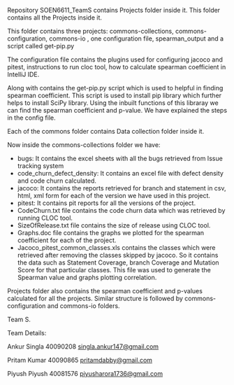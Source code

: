 Repository SOEN6611_TeamS contains Projects folder inside it. This folder contains all the Projects inside it.

This folder contains three projects: commons-collections, commons-configuration, commons-io , one configuration file, spearman_output and a script called get-pip.py

The configuration file contains the plugins used for configuring jacoco and pitest, instructions to run cloc tool, how to calculate spearman coefficient in IntelliJ IDE.

Along with contains the get-pip.py script which is used to helpful in finding spearman coefficient. This script is used to install pip library which further helps to install SciPy library. Using the inbuilt functions of this libraray we can find the spearman coefficient and p-value. We have explained the steps in the config file.

Each of the commons folder contains Data collection folder inside it.

Now inside the commons-collections folder we have:
- bugs: It contains the excel sheets with all the bugs retrieved from Issue tracking system
- code_churn_defect_density: It contains an excel file with defect density and code churn calculated.
- jacoco: It contains the reports retrieved for branch and statement in csv, html, xml form for each of the version we have used in this project.
- pitest: It contains pit reports for all the versions of the project.
- CodeChurn.txt file contains the code churn data which was retrieved by running CLOC tool.
- SizeOfRelease.txt file contains the size of release using CLOC tool.
- Graphs.doc file contains the graphs we plotted for the spearman coefficient for each of the project. 
- Jacoco_pitest_common_classes.xls contains the classes which were retrieved after removing the classes skipped by jacoco. So it contains the data such as Statement Coverage, branch Coverage and Mutation Score for that particular classes. This file was used to generate the Spearman value and graphs plotting correlation.

Projects folder also contains the spearman coefficient and p-values calculated for all the projects. 
Similar structure is followed by commons-configuration and commons-io folders.

Team S.

Team Details:

Ankur Singla
40090208
singla.ankur147@gmail.com

Pritam Kumar
40090865
pritamdabby@gmail.com

Piyush Piyush
40081576
piyusharora1736@gmail.com

 

